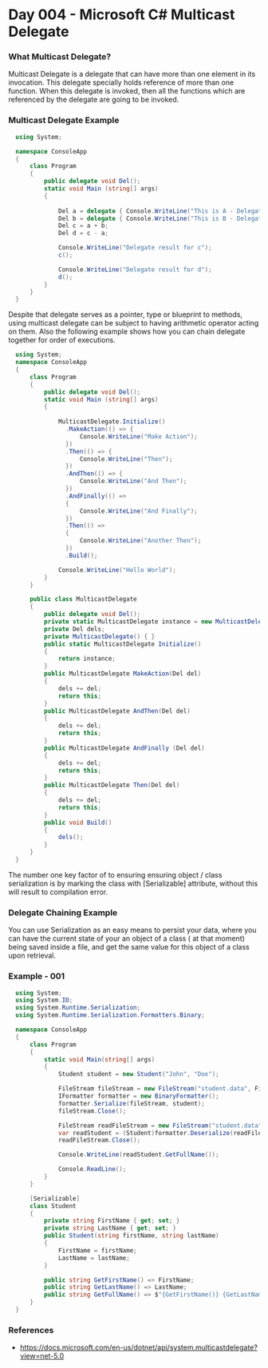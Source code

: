 # Day 004 - Microsoft C# Multicast Delegate

  ### What Multicast Delegate?
  Multicast Delegate is a delegate that can have more than one element in its invocation. This delegate specially holds reference of more than one function. When this delegate is invoked, then all the functions which are referenced by the delegate are going to be invoked. 

  ### Multicast Delegate Example
  ```c#
    using System;

    namespace ConsoleApp
    {
        class Program
        {
            public delegate void Del();
            static void Main (string[] args)
            {
            
                Del a = delegate { Console.WriteLine("This is A - Delegate"); };
                Del b = delegate { Console.WriteLine("This is B - Delegate"); };
                Del c = a + b;
                Del d = c - a;

                Console.WriteLine("Delegate result for c");
                c();

                Console.WriteLine("Delegate result for d");
                d();
            }
        }
    }
  ```
  Despite that delegate serves as a pointer, type or blueprint to methods, using multicast delegate can be subject to having arithmetic operator acting on them. Also the following example shows how you can chain delegate together for order of executions.

  ```c#
    using System;
    namespace ConsoleApp
    {
        class Program
        {
            public delegate void Del();
            static void Main (string[] args)
            {
              
                MulticastDelegate.Initialize()
                  .MakeAction(() => {
                      Console.WriteLine("Make Action");
                  })
                  .Then(() => {
                      Console.WriteLine("Then");
                  })
                  .AndThen(() => {
                      Console.WriteLine("And Then");
                  })
                  .AndFinally(() =>
                  {
                      Console.WriteLine("And Finally");
                  })
                  .Then(() =>
                  {
                      Console.WriteLine("Another Then");
                  })
                  .Build();

                Console.WriteLine("Hello World");
            }
        }

        public class MulticastDelegate
        {
            public delegate void Del();
            private static MulticastDelegate instance = new MulticastDelegate();
            private Del dels;
            private MulticastDelegate() { }
            public static MulticastDelegate Initialize()
            {
                return instance;
            }
            public MulticastDelegate MakeAction(Del del)
            {
                dels += del;
                return this;
            }
            public MulticastDelegate AndThen(Del del)
            {
                dels += del;
                return this;
            }
            public MulticastDelegate AndFinally (Del del)
            {
                dels += del;
                return this;
            }
            public MulticastDelegate Then(Del del)
            {
                dels += del;
                return this;
            }
            public void Build()
            {
                dels();
            }
        }
    }
  ```
  The number one key factor of to ensuring ensuring object / class serialization is by marking the class with [Serializable] attribute, without this will result to compilation error.

  ### Delegate Chaining Example
  You can use Serialization as an easy means to persist your data, where you can have the current state of your an object of a class ( at that moment) being saved inside a file, and get the same value for this object of a class upon retrieval.

  ### Example - 001
 
  ```c#
    using System;
    using System.IO;
    using System.Runtime.Serialization;
    using System.Runtime.Serialization.Formatters.Binary;

    namespace ConsoleApp
    {
        class Program
        {
            static void Main(string[] args)
            {
                Student student = new Student("John", "Doe");

                FileStream fileStream = new FileStream("student.data", FileMode.Create);
                IFormatter formatter = new BinaryFormatter();
                formatter.Serialize(fileStream, student);
                fileStream.Close();

                FileStream readFileStream = new FileStream("student.data", FileMode.Open);
                var readStudent = (Student)formatter.Deserialize(readFileStream);
                readFileStream.Close();

                Console.WriteLine(readStudent.GetFullName());

                Console.ReadLine();
            }
        }

        [Serializable]
        class Student
        {
            private string FirstName { get; set; }
            private string LastName { get; set; }
            public Student(string firstName, string lastName)
            {
                FirstName = firstName;
                LastName = lastName;
            }

            public string GetFirstName() => FirstName;
            public string GetLastName() => LastName;
            public string GetFullName() => $"{GetFirstName()} {GetLastName()}";
        }
    }
  ```
  
  ### References
  * https://docs.microsoft.com/en-us/dotnet/api/system.multicastdelegate?view=net-5.0

